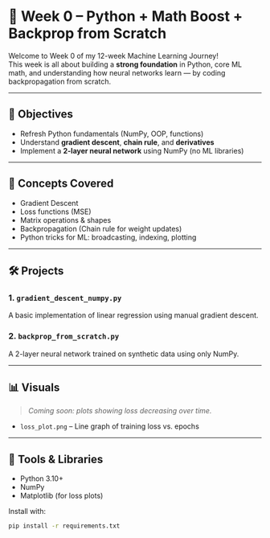 # 🧠 Week 0 – Python + Math Boost + Backprop from Scratch

Welcome to Week 0 of my 12-week Machine Learning Journey!  
This week is all about building a **strong foundation** in Python, core ML math, and understanding how neural networks learn — by coding backpropagation from scratch.

---

## 📌 Objectives
- Refresh Python fundamentals (NumPy, OOP, functions)
- Understand **gradient descent**, **chain rule**, and **derivatives**
- Implement a **2-layer neural network** using NumPy (no ML libraries)

---

## 🧠 Concepts Covered
- Gradient Descent
- Loss functions (MSE)
- Matrix operations & shapes
- Backpropagation (Chain rule for weight updates)
- Python tricks for ML: broadcasting, indexing, plotting

---

## 🛠️ Projects

### 1. `gradient_descent_numpy.py`
A basic implementation of linear regression using manual gradient descent.

### 2. `backprop_from_scratch.py`
A 2-layer neural network trained on synthetic data using only NumPy.

---

## 📊 Visuals
> _Coming soon: plots showing loss decreasing over time._

- `loss_plot.png` – Line graph of training loss vs. epochs

---

## 🧰 Tools & Libraries
- Python 3.10+
- NumPy
- Matplotlib (for loss plots)

Install with:
```bash
pip install -r requirements.txt
